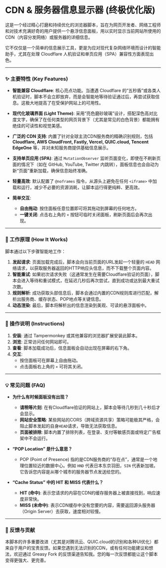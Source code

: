 # CDN & 服务器信息显示器 (终极优化版)

这是一个经过精心打磨和持续优化的浏览器脚本，旨在为网页开发者、网络工程师和对技术充满好奇的用户提供一个悬浮信息面板，用以实时显示当前网站所使用的CDN（内容分发网络）或服务器的详细信息。

它不仅仅是一个简单的信息展示工具，更是为应对现代复杂网络环境而设计的智能助手，尤其在处理 Cloudflare 人机验证和单页应用（SPA）兼容性方面表现出色。

---

### ✨ 主要特性 (Key Features)

* **智能兼容 Cloudflare**: 核心亮点功能。当遭遇 Cloudflare 的“五秒盾”或各类人机验证时，脚本不会立即放弃，而是会智能地等待验证通过后，再尝试获取信息。这极大地提高了在受保护网站上的可用性。

* **现代化玻璃界面 (Light Theme)**: 采用“亮色磨砂玻璃”设计，搭配深色高对比度文字，确保了在任何类型的网页背景下（尤其是常见的白色背景）都能拥有绝佳的可读性和视觉美感。

* **广泛的 CDN 支持**: 内置了针对全球主流CDN服务商的精确识别规则，包括 **Cloudflare, AWS CloudFront, Fastly, Vercel, QUIC.cloud, Tencent EdgeOne** 等，并对未知服务商提供基础信息展示。

* **支持单页应用 (SPA)**: 通过 `MutationObserver` 监听页面变化，即使在不刷新页面的情况下（如在 GitHub, YouTube, Twitter 内跳转），面板信息也会自动为新“页面”重新加载，确保信息始终准确。

* **轻量高效**: 默认配置了 `@noframes` 指令，从源头上避免在任何 `<iframe>` 中加载和运行，减少不必要的资源消耗，让脚本运行得更纯粹、更高效。

* **简单交互**:
    * **自由拖动**: 按住面板任意位置即可将其拖动到屏幕的任何地方。
    * **一键关闭**: 点击右上角的 `×` 按钮可临时关闭面板，刷新页面后会再次出现。

---

### 🔧 工作原理 (How It Works)

脚本通过以下步骤智能地工作：

1.  **发起请求**: 页面加载完成后，脚本会向当前页面的URL发起一个轻量的 `HEAD` 网络请求，以获取服务器返回的HTTP响应头信息，而不下载整个页面内容。
2.  **智能重试**: 如果初次请求失败（这通常发生在需要Cloudflare验证的页面），脚本会进入等待和重试模式，在延迟几秒后再次尝试，直到成功或达到最大重试次数。
3.  **规则解析**: 成功获取头部信息后，脚本会通过内置的CDN规则库进行匹配，解析出服务商、缓存状态、POP地点等关键信息。
4.  **动态渲染**: 最后，脚本将解析出的信息渲染到美观、可读的悬浮面板中。

---

### 📖 操作说明 (Instructions)

1.  **安装**: 通过 Tampermonkey 或其他兼容的浏览器扩展安装此脚本。
2.  **浏览**: 正常访问任何网站即可。
3.  **查看**: 脚本加载成功后，信息面板会自动出现在屏幕的右下角。
4.  **交互**:
    * 按住面板可在屏幕上自由拖动。
    * 点击面板右上角的 `×` 可将其关闭。

---

### 💡 常见问题 (FAQ)

* **为什么有时候面板没有出现？**
    * **请稍等片刻**: 在有Cloudflare验证的网站上，脚本会等待几秒到几十秒后才会显示。
    * **网站安全策略**: 某些网站的CORS（跨域资源共享）策略可能极其严格，会阻止脚本发起的自身`HEAD`请求，导致无法获取信息。
    * **页面被排除**: 脚本内置了排除列表，在登录、支付等敏感页面或特定广告框架中不会运行。

* **“POP Location” 是什么意思？**
    * POP (Point of Presence) 指的是CDN服务商的“存在点”，通常是一个地理位置较近的数据中心。例如 `HND` 代表日本东京羽田，`SIN` 代表新加坡。它告诉您内容是从哪个城市的服务器节点发送给您的。

* **“Cache Status” 中的 HIT 和 MISS 代表什么？**
    * **HIT (命中)**: 表示您请求的内容在CDN的缓存服务器上被直接找到，响应速度非常快。
    * **MISS (未命中)**: 表示CDN缓存中没有您要的内容，需要返回源头服务器（Origin Server）去获取，速度相对较慢。

---

### 🤝 反馈与贡献

本脚本的许多重要改进（尤其是对腾讯云、QUIC.cloud的识别和各种UI优化）都来自于用户的宝贵反馈。如果您遇到无法识别的CDN，或有任何功能建议和想法，欢迎通过 Greasy Fork 的反馈渠道告知我。您的每一次反馈都能让这个脚本变得更强大、更完善。
